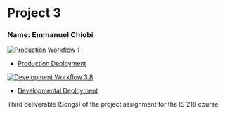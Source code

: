 # Project 3

### Name: Emmanuel Chiobi

[![Production Workflow 1](https://github.com/EmmanuelChiobi/IS218_project_3/actions/workflows/prod.yml/badge.svg)](https://github.com/EmmanuelChiobi/IS218_project_3/actions/workflows/prod.yml)

* [Production Deployment](https://ec362-proj3-prod.herokuapp.com/)


[![Development Workflow 3.8](https://github.com/EmmanuelChiobi/IS218_project_3/actions/workflows/dev.yml/badge.svg)](https://github.com/EmmanuelChiobi/IS218_project_3/actions/workflows/dev.yml)

* [Developmental Deployment](https://ec362-proj3-dev.herokuapp.com/)

Third deliverable (Songs) of the project assignment for the IS 218 course